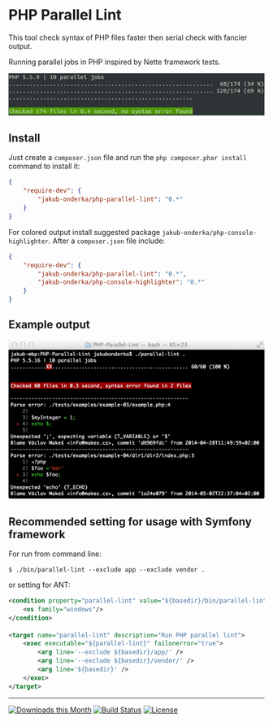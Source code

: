 PHP Parallel Lint
=================

This tool check syntax of PHP files faster then serial check with fancier output.

Running parallel jobs in PHP inspired by Nette framework tests.

![Alt text](/tests/examples/example-images/use-success.png?raw=true "Example use of tool")

Install
-------

Just create a `composer.json` file and run the `php composer.phar install` command to install it:

```json
{
    "require-dev": {
        "jakub-onderka/php-parallel-lint": "0.*"
    }
}
```

For colored output install suggested package `jakub-onderka/php-console-highlighter`. After a `composer.json` file include:

```json
{
    "require-dev": {
        "jakub-onderka/php-parallel-lint": "0.*",
        "jakub-onderka/php-console-highlighter": "0.*"
    }
}
```

Example output
--------------

![Alt text](/tests/examples/example-images/use-error.png?raw=true "Example use of tool with error")

Recommended setting for usage with Symfony framework
--------------

For run from command line:

```
$ ./bin/parallel-lint --exclude app --exclude vendor .
```

or setting for ANT:

```xml
<condition property="parallel-lint" value="${basedir}/bin/parallel-lint.bat" else="${basedir}/bin/parallel-lint">
    <os family="windows"/>
</condition>

<target name="parallel-lint" description="Run PHP parallel lint">
    <exec executable="${parallel-lint}" failonerror="true">
        <arg line='--exclude ${basedir}/app/' />
        <arg line='--exclude ${basedir}/vendor/' />
        <arg line='${basedir}' />
    </exec>
</target>
```

------

[![Downloads this Month](https://img.shields.io/packagist/dm/jakub-onderka/php-parallel-lint.svg)](https://packagist.org/packages/jakub-onderka/php-parallel-lint)
[![Build Status](https://travis-ci.org/JakubOnderka/PHP-Parallel-Lint.svg?branch=master)](https://travis-ci.org/JakubOnderka/PHP-Parallel-Lint)
[![License](https://poser.pugx.org/jakub-onderka/php-parallel-lint/license.svg)](https://packagist.org/packages/jakub-onderka/php-parallel-lint)
